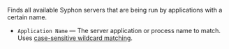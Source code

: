Finds all available Syphon servers that are being run by applications with a certain name.

   - `Application Name` — The server application or process name to match.  Uses [case-sensitive wildcard matching](vuo-nodeset://vuo.text).
